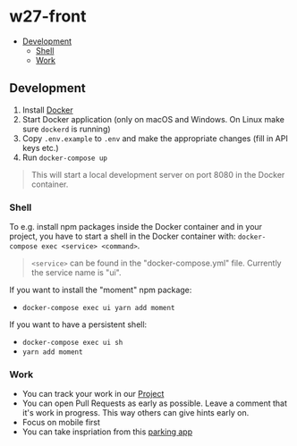 # w27-front


- [Development](#development)
  - [Shell](#shell)
  - [Work](#work)

## Development
1. Install [Docker](https://www.docker.com/)
2. Start Docker application (only on macOS and Windows. On Linux make sure `dockerd` is running)
3. Copy `.env.example` to `.env` and make the appropriate changes (fill in API keys etc.)
3. Run `docker-compose up`

> This will start a local development server on port 8080 in the Docker container.

### Shell
To e.g. install npm packages inside the Docker container and in your project, you have to start a shell in the Docker container with: `docker-compose exec <service> <command>`.

> `<service>` can be found in the "docker-compose.yml" file. Currently the service name is "ui".

If you want to install the "moment" npm package:
- `docker-compose exec ui yarn add moment`

If you want to have a persistent shell:
- `docker-compose exec ui sh`
- `yarn add moment`

### Work
- You can track your work in our [Project](https://github.com/wirvsvirus-27/w27-front/projects/1) 
- You can open Pull Requests as early as possible. Leave a comment that it's work in progress. This way others can give hints early on. 
- Focus on mobile first
- You can take inspriation from this [parking app]('http://www.motoparking.club/')
